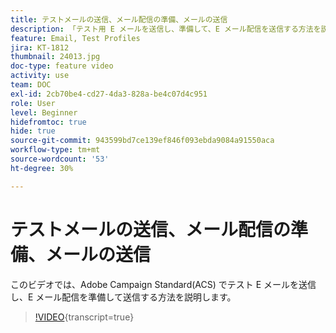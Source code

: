 ```yaml
---
title: テストメールの送信、メール配信の準備、メールの送信
description: 「テスト用 E メールを送信し、準備して、E メール配信を送信する方法を説明します。 」
feature: Email, Test Profiles
jira: KT-1812
thumbnail: 24013.jpg
doc-type: feature video
activity: use
team: DOC
exl-id: 2cb70be4-cd27-4da3-828a-be4c07d4c951
role: User
level: Beginner
hidefromtoc: true
hide: true
source-git-commit: 943599bd7ce139ef846f093ebda9084a91550aca
workflow-type: tm+mt
source-wordcount: '53'
ht-degree: 30%

---
```


# テストメールの送信、メール配信の準備、メールの送信

このビデオでは、Adobe Campaign Standard(ACS) でテスト E メールを送信し、E メール配信を準備して送信する方法を説明します。

>[!VIDEO](https://video.tv.adobe.com/v/24013?learn=on){transcript=true}
